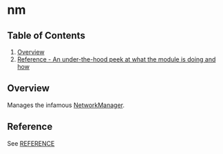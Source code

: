 # nm

## Table of Contents

1. [Overview](#overview)
1. [Reference - An under-the-hood peek at what the module is doing and how](#reference)

## Overview

Manages the infamous [NetworkManager](https://networkmanager.dev/).

## Reference

See [REFERENCE](REFERENCE.md)

